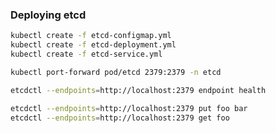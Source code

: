 ### Deploying etcd

```bash
kubectl create -f etcd-configmap.yml
kubectl create -f etcd-deployment.yml
kubectl create -f etcd-service.yml
```

```bash
kubectl port-forward pod/etcd 2379:2379 -n etcd
```

```bash
etcdctl --endpoints=http://localhost:2379 endpoint health
```

```bash
etcdctl --endpoints=http://localhost:2379 put foo bar
etcdctl --endpoints=http://localhost:2379 get foo
```
